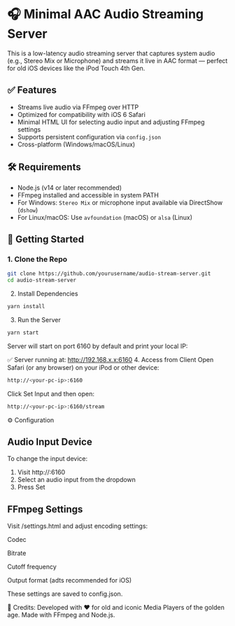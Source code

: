 # 🎧 Minimal AAC Audio Streaming Server

This is a low-latency audio streaming server that captures system audio (e.g., Stereo Mix or Microphone) and streams it live in AAC format — perfect for old iOS devices like the iPod Touch 4th Gen.

## ✅ Features

- Streams live audio via FFmpeg over HTTP
- Optimized for compatibility with iOS 6 Safari
- Minimal HTML UI for selecting audio input and adjusting FFmpeg settings
- Supports persistent configuration via `config.json`
- Cross-platform (Windows/macOS/Linux)

## 🛠 Requirements

- Node.js (v14 or later recommended)
- FFmpeg installed and accessible in system PATH
- For Windows: `Stereo Mix` or microphone input available via DirectShow (`dshow`)
- For Linux/macOS: Use `avfoundation` (macOS) or `alsa` (Linux)

## 🚀 Getting Started
### 1. Clone the Repo

```bash
git clone https://github.com/yourusername/audio-stream-server.git
cd audio-stream-server
```
2. Install Dependencies
```bash
yarn install
```
3. Run the Server
```bash
yarn start
```
Server will start on port 6160 by default and print your local IP:

✅ Server running at: http://192.168.x.x:6160
4. Access from Client
Open Safari (or any browser) on your iPod or other device:

 ```bash
http://<your-pc-ip>:6160
```
Click Set Input and then open:
 ```bash
http://<your-pc-ip>:6160/stream
```
⚙️ Configuration
## Audio Input Device
To change the input device:
1. Visit http://<your-pc-ip>:6160
2. Select an audio input from the dropdown
3. Press Set

## FFmpeg Settings
Visit /settings.html and adjust encoding settings:

Codec

Bitrate

Cutoff frequency

Output format (adts recommended for iOS)

These settings are saved to config.json.

🙏 Credits:
Developed with ❤️ for old and iconic Media Players of the golden age. Made with FFmpeg and Node.js.